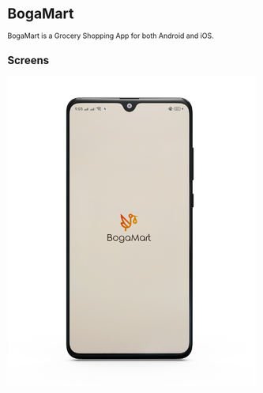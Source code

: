 # BogaMart
BogaMart is a Grocery Shopping App for both Android and iOS. 

## Screens
![Loading Screen](https://github.com/mwasikz/bogamart/blob/main/ScreenShots/Loading_Screen.png "Loading Screen")
